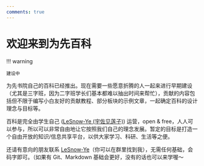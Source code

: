 ```yaml
---
comments: true
---
```


# 欢迎来到为先百科

!!! warning

    建设中

为先书院自己的百科已经推出。现在需要一些愿意折腾的人一起来进行早期建设（尤其是三字班，因为二字班学长们基本都难以抽出时间来帮忙），贡献的内容包括但不限于编写小白友好的贡献教程、部分板块的示例文章，一起确定百科的设计理念与目标等。

百科是完全由学生自己 ([LeSnow-Ye (宇佐见莲子)](https://github.com/LeSnow-Ye)) 运营，open & free，人人可以参与，所以可以非常自由地让它按照我们自己的理念发展。暂定的目标是打造一个自由开放的知识/信息共享平台，以供大家学习、科研、生活等之便。

还请有意向的朋友联系 [LeSnow-Ye](https://github.com/LeSnow-Ye)（你可以在群里找到我），无需任何基础，会码字即可。（如果有 Git、Markdown 基础会更好，没有的话也可以来学喔～
